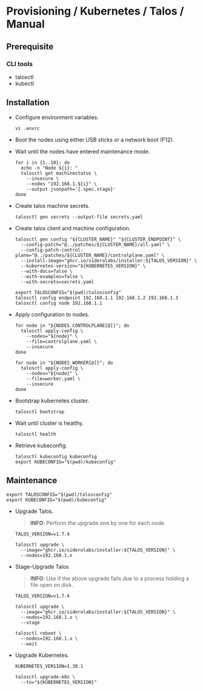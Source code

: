 # Provisioning / Kubernetes / Talos / Manual

## Prerequisite

### CLI tools

- talosctl
- kubectl

## Installation

- Configure environment variables.

  ``` shell
  vi .envrc
  ```

- Boot the nodes using either USB sticks or a network boot (F12).

- Wait until the nodes have entered maintenance mode.

  ``` shell
  for i in {1..10}; do
    echo -n "Node ${i}: "
    talosctl get machinestatus \
      --insecure \
      --nodes "192.168.1.${i}" \
      --output jsonpath='{.spec.stage}'
  done
  ```

- Create talos machine secrets.

  ``` shell
  talosctl gen secrets --output-file secrets.yaml
  ```

- Create talos client and machine configuration.

  ``` shell
  talosctl gen config "${CLUSTER_NAME}" "${CLUSTER_ENDPOINT}" \
    --config-patch="@../patches/${CLUSTER_NAME}/all.yaml" \
    --config-patch-control-plane="@../patches/${CLUSTER_NAME}/controlplane.yaml" \
    --install-image="ghcr.io/siderolabs/installer:${TALOS_VERSION}" \
    --kubernetes-version="${KUBERNETES_VERSION}" \
    --with-docs=false \
    --with-examples=false \
    --with-secrets=secrets.yaml

  export TALOSCONFIG="$(pwd)/talosconfig"
  talosctl config endpoint 192.168.1.1 192.168.1.2 192.168.1.3
  talosctl config node 192.168.1.1
  ```

<!--
- Optional: Apply configuration to iPXE.

  ``` shell
  scp controlplane.yaml ubnt@192.168.1.254:/var/lib/tftpboot/
  scp worker.yaml ubnt@192.168.1.254:/var/lib/tftpboot/
  ```
-->

- Apply configuration to nodes.

  ``` shell
  for node in "${NODES_CONTROLPLANE[@]}"; do
    talosctl apply-config \
      --nodes="${node}" \
      --file=controlplane.yaml \
      --insecure
  done

  for node in "${NODES_WORKER[@]}"; do
    talosctl apply-config \
      --nodes="${node}" \
      --file=worker.yaml \
      --insecure
  done
  ```

- Bootstrap kubernetes cluster.

  ``` shell
  talosctl bootstrap
  ```

- Wait until cluster is healthy.

  ``` shell
  talosctl health
  ```

- Retrieve kubeconfig.

  ``` shell
  talosctl kubeconfig kubeconfig
  export KUBECONFIG="$(pwd)/kubeconfig"
  ```

<!--
## Post-Installation

- Install `directpv`

  ``` shell
  kubectl krew install directpv
  kubectl directpv install
  kubectl directpv drives ls
  kubectl directpv drives format --drives /dev/nvme1n1 --nodes node-1,node-2,node-3
  ```
-->

## Maintenance

``` shell
export TALOSCONFIG="$(pwd)/talosconfig"
export KUBECONFIG="$(pwd)/kubeconfig"
```

- Upgrade Talos.

  > **INFO**: Perform the upgrade one by one for each node.

  ``` shell
  TALOS_VERSION=v1.7.4

  talosctl upgrade \
    --image="ghcr.io/siderolabs/installer:${TALOS_VERSION}" \
    --nodes=192.168.1.x
  ```

- Stage-Upgrade Talos

  > **INFO**: Use if the above upgrade fails due to a process holding a file open on disk.

  ``` shell
  TALOS_VERSION=v1.7.4

  talosctl upgrade \
    --image="ghcr.io/siderolabs/installer:${TALOS_VERSION}" \
    --nodes=192.168.1.x \
    --stage

  talosctl reboot \
    --nodes=192.168.1.x \
    --wait
  ```

- Upgrade Kubernetes.

  ``` shell
  KUBERNETES_VERSION=1.30.1

  talosctl upgrade-k8s \
    --to="${KUBERNETES_VERSION}"
  ```
